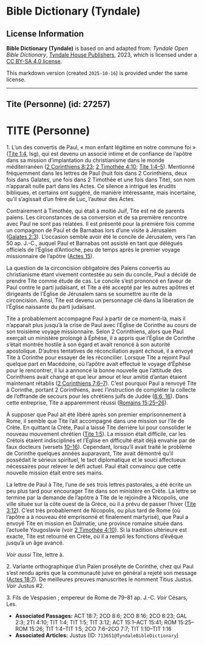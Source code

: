 # Bible Dictionary (Tyndale)

## License Information

**Bible Dictionary (Tyndale)** is based on and adapted from: _Tyndale Open Bible Dictionary_, [Tyndale House Publishers](https://tyndaleopenresources.com/), 2023, which is licensed under a [CC BY-SA 4.0 license](https://creativecommons.org/licenses/by-sa/4.0/legalcode.en).

This markdown version (created `2025-10-16`) is provided under the same license.



--------------------------------

## Tite (Personne) (id: 27257)

TITE (Personne)
===============

1\. L’un des convertis de Paul, « mon enfant légitime en notre commune foi » ([Tite 1:4](https://ref.ly/Titus1:4), lsg), qui est devenu un associé intime et de confiance de l’apôtre dans sa mission d’implantation du christianisme dans le monde méditerranéen ([2 Corinthiens 8:23](https://ref.ly/2Cor8:23); [2 Timothée 4:10](https://ref.ly/2Tim4:10); [Tite 1:4–5](https://ref.ly/Titus1:4-Titus1:5)). Mentionné fréquemment dans les lettres de Paul (huit fois dans 2 Corinthiens, deux fois dans Galates, une fois dans 2 Timothée et une fois dans Tite), son nom n’apparait nulle part dans les Actes. Ce silence a intrigué les érudits bibliques, et certains ont suggéré, de manière intéressante, mais incertaine, qu’il s’agissait d’un frère de Luc, l’auteur des Actes.

Contrairement à Timothée, qui était à moitié Juif, Tite est né de parents païens. Les circonstances de sa conversion et de sa première rencontre avec Paul ne sont pas relatées. Il est présenté pour la première fois comme un compagnon de Paul et de Barnabas lors d’une visite à Jérusalem ([Galates 2:3](https://ref.ly/Gal2:3)). L’occasion semble avoir été le concile de Jérusalem, vers l’an 50 ap. J.\-C., auquel Paul et Barnabas ont assisté en tant que délégués officiels de l’Église d’Antioche, peu de temps après le premier voyage missionnaire de l’apôtre ([Actes 15](https://ref.ly/Acts15:1-Acts15:41)).

La question de la circoncision obligatoire des Païens convertis au christianisme étant vivement contestée au sein du concile, Paul a décidé de prendre Tite comme étude de cas. Le concile s’est prononcé en faveur de Paul contre le parti judaïsant, et Tite a été accepté par les autres apôtres et dirigeants de l’Église de Jérusalem sans se soumettre au rite de la circoncision. Ainsi, Tite est devenu un personnage clé dans la libération de l’Église naissante du parti judaïsant.

Tite a probablement accompagné Paul à partir de ce moment\-là, mais il n’apparait plus jusqu’à la crise de Paul avec l’Église de Corinthe au cours de son troisième voyage missionnaire. Selon 2 Corinthiens, alors que Paul exerçait un ministère prolongé à Éphèse, il a appris que l’Église de Corinthe s’était montrée hostile à son égard et avait renoncé à son autorité apostolique. D’autres tentatives de réconciliation ayant échoué, il a envoyé Tite à Corinthe pour essayer de les réconcilier. Lorsque Tite a rejoint Paul quelque part en Macédoine, où l’apôtre avait effectué le voyage d’Éphèse pour le rencontrer, il lui a annoncé la bonne nouvelle que l’attitude des Corinthiens avait changé et que leur amour et leur amitié d’antan étaient maintenant rétablis ([2 Corinthiens 7:6–7](https://ref.ly/2Cor7:6-2Cor7:7)). C’est pourquoi Paul a renvoyé Tite à Corinthe, portant 2 Corinthiens, avec l’instruction de compléter la collecte de l’offrande de secours pour les chrétiens juifs de Judée ([8:6, 16](https://ref.ly/2Cor8:6,2Cor8:16)). Dans cette entreprise, Tite a apparemment réussi ([Romains 15:25–26](https://ref.ly/Rom15:25-Rom15:26)).

À supposer que Paul ait été libéré après son premier emprisonnement à Rome, il semble que Tite l’ait accompagné dans une mission sur l’ile de Crète. En quittant la Crète, Paul a laissé Tite derrière lui pour consolider le nouveau mouvement chrétien ([Tite 1:5](https://ref.ly/Titus1:5)). La mission était difficile, car les Crétois étaient indisciplinés et l’Église en difficulté était déjà envahie par de faux docteurs (versets [10–16](https://ref.ly/Titus1:10-Titus1:16)). Cependant, lorsqu’il avait traité le problème de Corinthe quelques années auparavant, Tite avait démontré qu’il possédait le sérieux spirituel, le tact diplomatique et le souci affectueux nécessaires pour relever le défi actuel. Paul était convaincu que cette nouvelle mission était entre ses mains.

La lettre de Paul à Tite, l’une de ses trois lettres pastorales, a été écrite un peu plus tard pour encourager Tite dans son ministère en Crète. La lettre se termine par la demande de l’apôtre à Tite de le rejoindre à Nicopolis, une ville située sur la côte ouest de la Grèce, où il a prévu de passer l’hiver ([Tite 3:12](https://ref.ly/Titus3:12)). C’est très probablement de Nicopolis, ou plus tard de Rome (où l’apôtre a à nouveau été emprisonné et finalement martyrisé), que Paul a envoyé Tite en mission en Dalmatie, une province romaine située dans l’actuelle Yougoslavie (voir [2 Timothée 4:10](https://ref.ly/2Tim4:10)). Si la tradition ultérieure est exacte, Tite est retourné en Crète, où il a rempli les fonctions d’évêque jusqu’à un âge avancé.

*Voir aussi* Tite, lettre à.

2\. Variante orthographique d’un Païen prosélyte de Corinthe, chez qui Paul s’est rendu après que la communauté juive en général a rejeté son message ([Actes 18:7](https://ref.ly/Acts18:7)). De meilleures preuves manuscrites le nomment Titius Justus. *Voir* Justus \#2.

3\. Fils de Vespasien ; empereur de Rome de 79–81 ap. J.\-C. *Voir* Césars, Les.

* **Associated Passages:** ACT 18:7; 2CO 8:6; 2CO 8:16; 2CO 8:23; GAL 2:3; 2TI 4:10; TIT 1:4; TIT 1:5; TIT 3:12; ACT 15:1–ACT 15:41; ROM 15:25–ROM 15:26; TIT 1:4–TIT 1:5; 2CO 7:6–2CO 7:7; TIT 1:10–TIT 1:16
* **Associated Articles:** Justus (ID: `713651@TyndaleBibleDictionary`)

